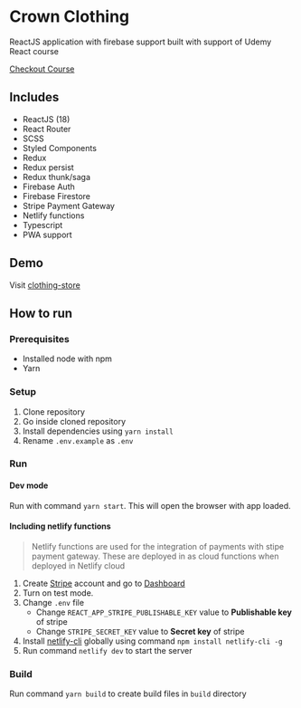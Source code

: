 # Crown Clothing

ReactJS application with firebase support built with support of Udemy React course

[Checkout Course](https://www.udemy.com/share/101WH43@oqUIpL9ZSeLEswTukTNYKFeztG5oSByL520Yo7Uh3hdELVrECJMPD4vZFPL3hnMhVQ==/)

## Includes
- ReactJS (18)
- React Router
- SCSS
- Styled Components
- Redux
- Redux persist
- Redux thunk/saga
- Firebase Auth
- Firebase Firestore
- Stripe Payment Gateway
- Netlify functions
- Typescript
- PWA support

## Demo

Visit [clothing-store](https://clothing-store-as.netlify.app/)

## How to run

### Prerequisites
- Installed node with npm
- Yarn

### Setup
1. Clone repository
2. Go inside cloned repository
3. Install dependencies using `yarn install`
4. Rename `.env.example` as `.env`

### Run
#### Dev mode

Run with command `yarn start`. This will open the browser with app loaded.

#### Including netlify functions
> Netlify functions are used for the integration of payments with stipe payment gateway. These are deployed in as cloud functions when deployed in Netlify cloud

1. Create [Stripe](https://stripe.com/) account and go to [Dashboard](https://dashboard.stripe.com/)
2. Turn on test mode.
3. Change `.env` file
   - Change `REACT_APP_STRIPE_PUBLISHABLE_KEY` value to **Publishable key** of stripe
   - Change `STRIPE_SECRET_KEY` value to **Secret key** of stripe
4. Install [netlify-cli](https://docs.netlify.com/cli/get-started) globally using command `npm install netlify-cli -g`
5. Run command `netlify dev` to start the server

### Build

Run command `yarn build` to create build files in `build` directory
